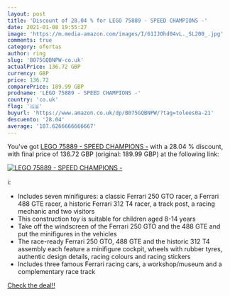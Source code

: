 ```yaml
---
layout: post
title: 'Discount of 28.04 % for LEGO 75889 - SPEED CHAMPIONS -'
date: 2021-01-08 19:55:27
image: 'https://m.media-amazon.com/images/I/61IJOhd04vL._SL200_.jpg'
comments: true
category: ofertas
author: ring
slug: 'B075GQBNPW-co.uk'
actualPrice: 136.72 GBP
currency: GBP
price: 136.72
comparePrice: 189.99 GBP
prodname: 'LEGO 75889 - SPEED CHAMPIONS -'
country: 'co.uk'
flag: '🇬🇧'
buyurl: 'https://www.amazon.co.uk/dp/B075GQBNPW/?tag=tolees0a-21'
descuento: '28.04'
average: '187.6266666666667'
---
```


You've got [LEGO 75889 - SPEED CHAMPIONS -](https://www.amazon.co.uk/dp/B075GQBNPW/?tag=tolees0a-21) with a  28.04 % discount, with final price of 136.72 GBP (original: 189.99 GBP) at the following link:

[![LEGO 75889 - SPEED CHAMPIONS -](https://m.media-amazon.com/images/I/61IJOhd04vL._SL200_.jpg)](https://www.amazon.co.uk/dp/B075GQBNPW/?tag=tolees0a-21)

ℹ️:

- Includes seven minifigures: a classic Ferrari 250 GTO racer, a Ferrari 488 GTE racer, a historic Ferrari 312 T4 racer, a track post, a racing mechanic and two visitors
- This construction toy is suitable for children aged 8-14 years
- Take off the windscreen of the Ferrari 250 GTO and the 488 GTE and put the minifigures in the vehicles
- The race-ready Ferrari 250 GTO, 488 GTE and the historic 312 T4 assembly each feature a minifigure cockpit, wheels with rubber tyres, authentic design details, racing colours and racing stickers
- Includes three famous Ferrari racing cars, a workshop/museum and a complementary race track

[Check the deal!!](https://www.amazon.co.uk/dp/B075GQBNPW/?tag=tolees0a-21)
